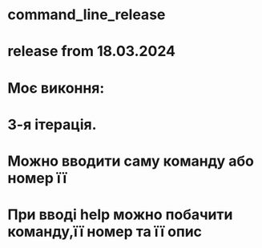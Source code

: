 # command_line_release
# release from 18.03.2024

# Моє виконня:
# 3-я ітерація.
# Можно вводити саму команду або номер її
# При вводі help можно побачити команду,її номер та її опис


